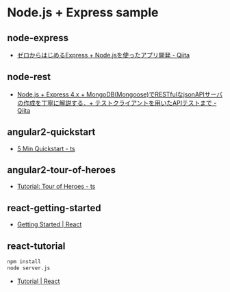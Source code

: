 # Node.js + Express sample

## node-express

- [ゼロからはじめるExpress + Node.jsを使ったアプリ開発 - Qiita](http://qiita.com/nkjm/items/723990c518acfee6e473)

## node-rest

- [Node.js + Express 4.x + MongoDB(Mongoose)でRESTfulなjsonAPIサーバの作成を丁寧に解説する．+ テストクライアントを用いたAPIテストまで - Qiita](http://qiita.com/shopetan/items/58a62a366aac4f5faa20)

## angular2-quickstart

- [5 Min Quickstart - ts](https://angular.io/docs/ts/latest/quickstart.html)

## angular2-tour-of-heroes

- [Tutorial: Tour of Heroes - ts](https://angular.io/docs/ts/latest/tutorial/)

## react-getting-started

- [Getting Started | React](https://facebook.github.io/react/docs/getting-started.html)

## react-tutorial

```bash
npm install
node server.js
```

- [Tutorial | React](https://facebook.github.io/react/docs/tutorial.html)
